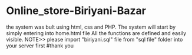 # Online_store-Biriyani-Bazar
the system was bult using html, css and PHP. The system will start by simply entering into home.html file
All the functions are defined and easily visible.
NOTE>> please import "biriyani.sql" file from "sql file" folder into your server first
#thank you
